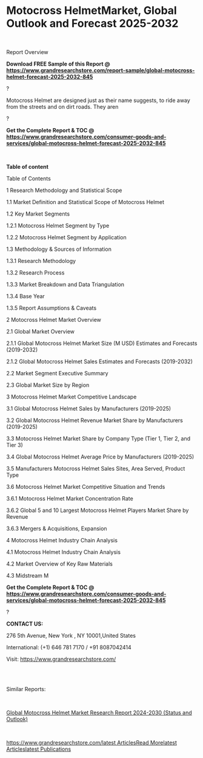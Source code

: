 <h1>Motocross HelmetMarket, Global Outlook and Forecast 2025-2032</h1><br/><p>Report Overview</p>
 
 
 
 <div><b>Download FREE Sample of this Report @ <a href="https://www.grandresearchstore.com/report-sample/global-motocross-helmet-forecast-2025-2032-845">https://www.grandresearchstore.com/report-sample/global-motocross-helmet-forecast-2025-2032-845</a></b></div>
 
 
 
 <p>? </p>
 
 
 
 <p>Motocross Helmet are designed just as their name suggests, to ride away from the streets and on dirt roads. They aren</p>
 
 
 
 <p>? </p>
 
 
 
 <div><b>Get the Complete Report & TOC @ <a href="https://www.grandresearchstore.com/consumer-goods-and-services/global-motocross-helmet-forecast-2025-2032-845">https://www.grandresearchstore.com/consumer-goods-and-services/global-motocross-helmet-forecast-2025-2032-845</a></b></div>
 
 
 
 <p><br />
 
 <b>Table of content</b></p>
 
 
 
 <p>Table of Contents<br />
 
 1 Research Methodology and Statistical Scope<br />
 
 1.1 Market Definition and Statistical Scope of Motocross Helmet<br />
 
 1.2 Key Market Segments<br />
 
 1.2.1 Motocross Helmet Segment by Type<br />
 
 1.2.2 Motocross Helmet Segment by Application<br />
 
 1.3 Methodology & Sources of Information<br />
 
 1.3.1 Research Methodology<br />
 
 1.3.2 Research Process<br />
 
 1.3.3 Market Breakdown and Data Triangulation<br />
 
 1.3.4 Base Year<br />
 
 1.3.5 Report Assumptions & Caveats<br />
 
 2 Motocross Helmet Market Overview<br />
 
 2.1 Global Market Overview<br />
 
 2.1.1 Global Motocross Helmet Market Size (M USD) Estimates and Forecasts (2019-2032)<br />
 
 2.1.2 Global Motocross Helmet Sales Estimates and Forecasts (2019-2032)<br />
 
 2.2 Market Segment Executive Summary<br />
 
 2.3 Global Market Size by Region<br />
 
 3 Motocross Helmet Market Competitive Landscape<br />
 
 3.1 Global Motocross Helmet Sales by Manufacturers (2019-2025)<br />
 
 3.2 Global Motocross Helmet Revenue Market Share by Manufacturers (2019-2025)<br />
 
 3.3 Motocross Helmet Market Share by Company Type (Tier 1, Tier 2, and Tier 3)<br />
 
 3.4 Global Motocross Helmet Average Price by Manufacturers (2019-2025)<br />
 
 3.5 Manufacturers Motocross Helmet Sales Sites, Area Served, Product Type<br />
 
 3.6 Motocross Helmet Market Competitive Situation and Trends<br />
 
 3.6.1 Motocross Helmet Market Concentration Rate<br />
 
 3.6.2 Global 5 and 10 Largest Motocross Helmet Players Market Share by Revenue<br />
 
 3.6.3 Mergers & Acquisitions, Expansion<br />
 
 4 Motocross Helmet Industry Chain Analysis<br />
 
 4.1 Motocross Helmet Industry Chain Analysis<br />
 
 4.2 Market Overview of Key Raw Materials<br />
 
 4.3 Midstream M</p>
 
 
 
 <div><b>Get the Complete Report & TOC @ <a href="https://www.grandresearchstore.com/consumer-goods-and-services/global-motocross-helmet-forecast-2025-2032-845">https://www.grandresearchstore.com/consumer-goods-and-services/global-motocross-helmet-forecast-2025-2032-845</a></b></div>
 
 
 
 <p>? </p>
 
 
 
 <p><b>CONTACT US:</b><br />
 
 276 5th Avenue, New York , NY 10001,United States<br />
 
 International: (+1) 646 781 7170 / +91 8087042414<br />
 
 Visit: <a href="https://www.grandresearchstore.com/">https://www.grandresearchstore.com/</a><br />
 
 <br />
 
 <br />
 
 Similar Reports:<br />
 
 <br />
 
 <a href="https://www.grandresearchstore.com/consumer-goods-and-services/global-motocross-helmet-2024-2030-895">Global Motocross Helmet Market Research Report 2024-2030 (Status and Outlook)</a><br />
 
 <br />
 
 <a href="https://gyeongbokgung.com">https://www.grandresearchstore.com/</a><a href="https://hallyeomaritime.com">latest Articles</a><a href="https://jingwansa.com">Read More</a><a href="https://nguoiviet.jp/">latest Articles</a><a href="https://www.intelmarketresearch.com/">latest Publications</a></p>